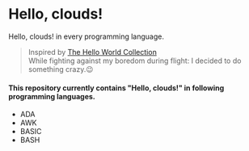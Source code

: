# Hello, clouds!
Hello, clouds! in every programming language.<br >
> Inspired by [The Hello World Collection](https://helloworldcollection.github.io/) <br >
While fighting against my boredom during flight: I decided to do something crazy.:wink: <br >
#### This repository currently contains "Hello, clouds!" in following programming languages.
- ADA
- AWK
- BASIC
- BASH
